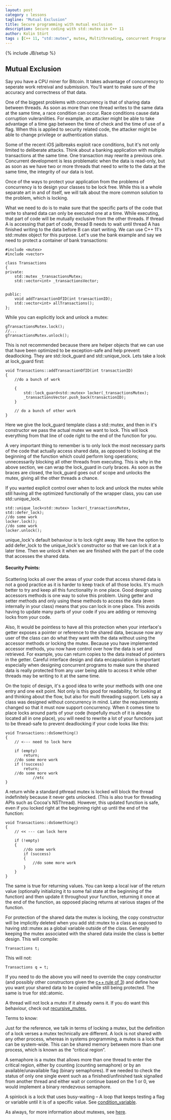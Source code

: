 ```yaml
---
layout: post
category : lessons
tagline: "Mutual Exclusion"
title: Secure programming with mutual exclusion
description: Secure coding with std::mutex in C++ 11
author: Kolin Stürt
tags : [C++ 11, "std::mutex", mutex, Multithreading, concurrent Programming]
---
```

{% include JB/setup %}

## Mutual Exclusion

Say you have a CPU miner for Bitcoin. It takes advantage of concurrency to seperate work retreival and submission. You'll want to make sure of the accuracy and correctness of that data.

One of the biggest problems with concurrency is that of sharing data between threads. As soon as more than one thread writes to the same data at the same time, a race condition can occur. Race conditions cause data corruption vuleranilities. For example, an attacker might be able to take advantage of a time gap between the time of check and the time of use of a flag. When this is applied to security related code, the attacker might be able to change privilege or authentication status.

Some of the recent iOS jailbreaks exploit race conditions, but it's not only limited to deliberate attacks. Think about a banking application with multiple transactions at the same time. One transaction may rewrite a previous one. Concurrent development is less problematic when the data is read-only, but as soon as we have two or more threads that need to write to the data at the same time, the integrity of our data is lost. 

Once of the ways to protect your application from the problems of concurrency is to design your classes to be lock free. While this is a whole separate art in and of itself, we will talk about the more common solution to the problem, which is locking.

What we need to do is to make sure that the specific parts of the code that write to shared data can only be executed one at a time. While executing, that part of code will be mutually exclusive from the other threads. If thread A is accessing that part of code, thread B needs to wait until thread A has finished writing to the data before B can start writing. We can use C++ 11's std::mutex object for this purpose. Let's use the bank example and say we need to protect a container of bank transactions:

	#include <mutex>
	#include <vector>
	
	class Transactions
	{
	private:
	    std::mutex _transactionsMutex;
	    std::vector<int> _transactionsVector;
	    
	    
	public:
	    void addTransactionOfID(int transactionID);
	    std::vector<int> allTransactions();
	};


While you can explicitly lock and unlock a mutex:

	gTransactionsMutex.lock();
	//...
	gTransactionsMutex.unlock();

This is not recommended because there are helper objects that we can use that have been optimized to be exception-safe and help prevent deadlocking. They are std::lock_guard and std::unique_lock. Lets take a look at lock_guard first:

	void Transactions::addTransactionOfID(int transactionID)
	{
	    //do a bunch of work
	    
	    {
	        std::lock_guard<std::mutex> locker(_transactionsMutex);
	        _transactionsVector.push_back(transactionID);
	    }
	    
	    // do a bunch of other work
	}

Here we give the lock_guard template class a std::mutex, and then in it's constructor we pass the actual mutex we want to lock. This will lock everything from that line of code right to the end of the function for you. 

A very important thing to remember is to only lock the most necessary parts of the code that actually access shared data, as opposed to locking at the beginning of the function which could perform long operations; unnecessarily blocking all other threads from executing. This is why in the above section, we can wrap the lock_guard in curly braces. As soon as the braces are closed, the lock_guard goes out of scope and unlocks the mutex, giving all the other threads a chance.

If you wanted explicit control over when to lock and unlock the mutex while still having all the optimized functionally of the wrapper class, you can use std::unique_lock.

	std::unique_lock<std::mutex> locker(_transactionsMutex, std::defer_lock);
	//do some work
	locker.lock();
	//do some work
	locker.unlock();

unique_lock's default behaviour is to lock right away. We have the option to add defer_lock to the unique_lock's constructor so that we can lock it at a later time. Then we unlock it when we are finished with the part of the code that accesses the shared data.

#### Security Points:


Scattering locks all over the areas of your code that access shared data is not a good practice as it is harder to keep track of all those locks. It's much better to try and keep all this functionality in one place. Good design using accessors methods is one way to solve this problem. Using getter and setter methods and only using these methods to access the data (even internally in your class) means that you can lock in one place. This avoids having to update many parts of your code if you are adding or removing locks from your code.

Also, It would be pointless to have all this protection when your interface's getter exposes a pointer or reference to the shared data, because now any user of the class can do what they want with the data without using the accessor methods or locking the mutex. Because you have implemented accessor methods, you now have control over how the data is set and retrieved. For example, you can return copies to the data instead of pointers in the getter. Careful interface design and data encapsulation is important especially when designing concurrent programs to make sure the shared data is really protected from any user being able to access it while other threads may be writing to it at the same time.

On the topic of design, it's a good idea to write your methods with one one entry and one exit point. Not only is this good for readability, for looking at and thinking about the flow, but also for multi threading support. Lets say a class was designed without concurrency in mind. Later the requirements changed so that it must now support concurrency. When it comes time to place locks around parts of your code (hopefully much of it is already located all in one place), you will need to rewrite a lot of your functions just to be thread-safe to prevent deadlocking if your code looks like this:

	void Transactions::doSomething()
	{
	    // <--- need to lock here
	    
		if (empty)
			return;
		//do some more work
		if (!success)
			return;
		//do some more work
	            //etc
	}

A return while a standard pthread mutex is locked will block the thread indefinitely because it never gets unlocked. (This is also true for threading APIs such as Cocoa's NSThread). However, this updated function is safe, even if you locked right at the beginning right up until the end of the function:

	void Transactions::doSomething()
	{
	    // << --- can lock here
	    
		if (!empty)
		{
			//do some work
			if (success)
			{
				//do some more work
			}
		}
	}

The same is true for returning values. You can keep a local ivar of the return value (optionally initializing it to some fail state at the beginning of the function) and then update it throughout your function, returning it once at the end of the function, as opposed placing returns at various stages of the function.

For protection of the shared data the mutex is locking, the copy constructor will be implicitly deleted when you add std::mutex to a class as opposed to having std::mutex as a global variable outside of the class. Generally keeping the mutex associated with the shared data inside the class is better design. This will compile:

	Transactions t;

This will not:

	Transactions q = t;

If you need to do the above you will need to override the copy constructor (and possibly other constructors given the [c++ rule of 3](https://en.wikipedia.org/wiki/Rule_of_three_%28C%2B%2B_programming%29)) and define how you want your shared data to be copied while still being protected. The same is true for std::atomic.

A thread will not lock a mutex if it already owns it. If you do want this behaviour, check out [recursive_mutex.](http://en.cppreference.com/w/cpp/thread/recursive_mutex)

Terms to know:

Just for the reference, we talk in terms of locking a mutex, but the definition of a lock verses a mutex technically are different. A lock is not shared with any other process, whereas in systems programming, a mutex is a lock that can be system-wide. This can be shared memory between more than one process, which is known as the “critical region”.

A semaphore is a mutex that allows more than one thread to enter the critical region, either by counting (counting semaphore) or by an available/unavailable flag (binary semaphores). If we needed to check the status of only one single event such as a finished/unfinished task signalled from another thread and either wait or continue based on the 1 or 0, we would implement a binary rendezvous semaphore.

A spinlock is a lock that uses busy-waiting – A loop that keeps testing a flag or variable until it is of a specific value. See [condition_variable](https://collinbstuart.github.io/lessons/2014/03/01/condition/).

As always, for more information about mutexes, see [here](http://en.cppreference.com/w/cpp/thread/mutex).
